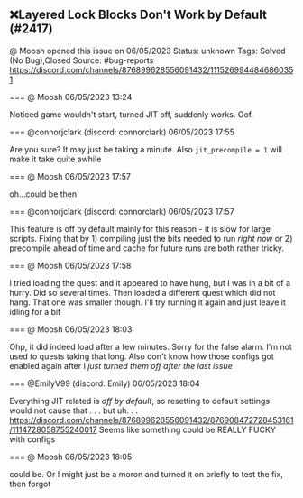 ## ❌Layered Lock Blocks Don't Work by Default (#2417)
@ Moosh opened this issue on 06/05/2023
Status: unknown
Tags: Solved (No Bug),Closed
Source: #bug-reports https://discord.com/channels/876899628556091432/1115269944846860351


=== @ Moosh 06/05/2023 13:24

Noticed game wouldn't start, turned JIT off, suddenly works. Oof.

=== @connorjclark (discord: connorclark) 06/05/2023 17:55

Are you sure? It may just be taking a minute.
Also `jit_precompile = 1` will make it take quite awhile

=== @ Moosh 06/05/2023 17:57

oh...could be then

=== @connorjclark (discord: connorclark) 06/05/2023 17:57

This feature is off by default mainly for this reason - it is slow for large scripts. Fixing that by 1) compiling just the bits needed to run _right now_ or 2) precompile ahead of time and cache for future runs are both rather tricky.

=== @ Moosh 06/05/2023 17:58

I tried loading the quest and it appeared to have hung, but I was in a bit of a hurry. Did so several times. Then loaded a different quest which did not hang. That one was smaller though.
I'll try running it again and just leave it idling for a bit

=== @ Moosh 06/05/2023 18:03

Ohp, it did indeed load after a few minutes. Sorry for the false alarm. I'm not used to quests taking that long. Also don't know how those configs got enabled again after I _just turned them off after the last issue_

=== @EmilyV99 (discord: Emily) 06/05/2023 18:04

Everything JIT related is *off by default*, so resetting to default settings would not cause that
. . . but uh. . .
https://discord.com/channels/876899628556091432/876908472728453161/1114728058755240017
Seems like something could be REALLY FUCKY with configs

=== @ Moosh 06/05/2023 18:05

could be. Or I might just be a moron and turned it on briefly to test the fix, then forgot
